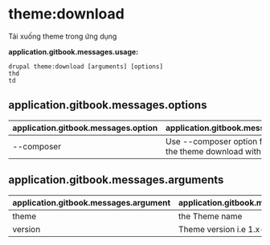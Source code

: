 # theme:download
Tải xuống theme trong ứng dụng

**application.gitbook.messages.usage:**
```
drupal theme:download [arguments] [options]
thd
td
```

## application.gitbook.messages.options
application.gitbook.messages.option | application.gitbook.messages.details
-------|-------------
--composer | Use --composer option for manage the theme download with Composer

## application.gitbook.messages.arguments
application.gitbook.messages.argument | application.gitbook.messages.details
---------|-------------
theme | the Theme name
version | Theme version i.e 1.x-dev
